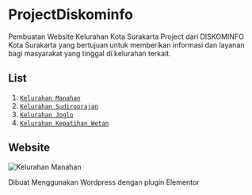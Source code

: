 # ProjectDiskominfo
Pembuatan Website Kelurahan Kota Surakarta Project dari DISKOMINFO Kota Surakarta yang bertujuan untuk memberikan informasi dan layanan bagi masyarakat yang tinggal di kelurahan terkait.

## List 
1. [`Kelurahan Manahan`](https://kel-manahan.surakarta.go.id)
2. [`Kelurahan Sudiroprajan`](https://kel-sudiroprajan.surakarta.go.id)
3. [`Kelurahan Joglo`](https://kel-joglo.surakarta.go.id)
4. [`Kelurahan Kepatihan Wetan`](https://kel-kepatihanwetan.surakarta.go.id)

## Website
![Kelurahan Manahan](![manahan](https://user-images.githubusercontent.com/71810571/218044949-e67a62cf-446a-48be-95f0-84e41511121b.JPG)
)

Dibuat Menggunakan Wordpress dengan plugin Elementor
